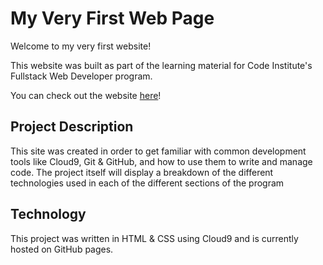 # My Very First Web Page

Welcome to my very first website!

This website was built as part of the learning material for Code Institute's Fullstack Web Developer program.

You can check out the website [here](https://davepeyton.github.io/code-institute-template/)!

## Project Description

This site was created in order to get familiar with common development tools like Cloud9, Git & GitHub, and how to use them to write and manage code. The project itself will display a breakdown of the different technologies used in each of the different sections of the program

## Technology

This project was written in HTML & CSS using Cloud9 and is currently hosted on GitHub pages.